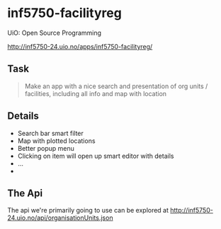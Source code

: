 inf5750-facilityreg
===================

UiO: Open Source Programming

http://inf5750-24.uio.no/apps/inf5750-facilityreg/

## Task

> Make an app with a nice search and presentation of org units / facilities, including all info and map with location

## Details

* Search bar smart filter
* Map with plotted locations
* Better popup menu
* Clicking on item will open up smart editor with details
* ...
* 


## The Api
The api we're primarily going to use can be explored at http://inf5750-24.uio.no/api/organisationUnits.json
